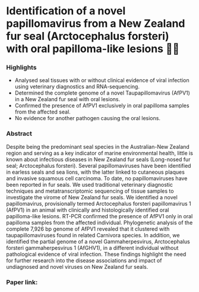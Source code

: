 # Identification of a novel papillomavirus from a New Zealand fur seal (Arctocephalus forsteri) with oral papilloma-like lesions 🦭🦠

### Highlights
-	Analysed seal tissues with or without clinical evidence of viral infection using veterinary diagnostics and RNA-sequencing.
-	Determined the complete genome of a novel Taupapillomavirus (AfPV1) in a New Zealand fur seal with oral lesions.
-	Confirmed the presence of AfPV1 exclusively in oral papilloma samples from the affected seal.
-	No evidence for another pathogen causing the oral lesions.

### Abstract
Despite being the predominant seal species in the Australian-New Zealand region and serving as a key indicator of marine environmental health, little is known about infectious diseases in New Zealand fur seals (Long-nosed fur seal; Arctocephalus forsteri). Several papillomaviruses have been identified in earless seals and sea lions, with the latter linked to cutaneous plaques and invasive squamous cell carcinoma. To date, no papillomaviruses have been reported in fur seals. We used traditional veterinary diagnostic techniques and metatranscriptomic sequencing of tissue samples to investigate the virome of New Zealand fur seals. We identified a novel papillomavirus, provisionally termed Arctocephalus forsteri papillomavirus 1 (AfPV1) in an animal with clinically and histologically identified oral papilloma-like lesions. RT-PCR confirmed the presence of AfPV1 only in oral papilloma samples from the affected individual. Phylogenetic analysis of the complete 7,926 bp genome of AfPV1 revealed that it clustered with taupapillomaviruses found in related Carnivora species. In addition, we identified the partial genome of a novel Gammaherpesvirus, Arctocephalus forsteri gammaherpesvirus 1 (AfGHV1), in a different individual without pathological evidence of viral infection. These findings highlight the need for further research into the disease associations and impact of undiagnosed and novel viruses on New Zealand fur seals.

### Paper link:
